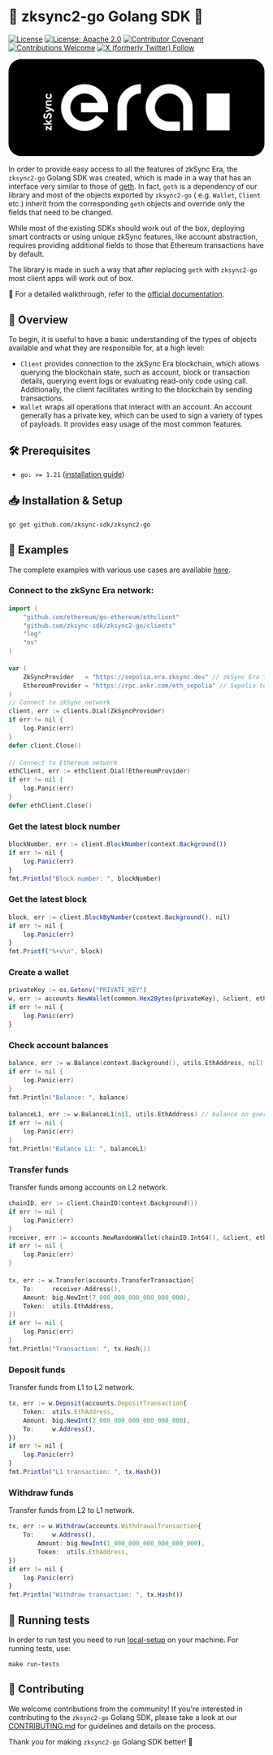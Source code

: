 # 🚀 zksync2-go Golang SDK 🚀

[![License](https://img.shields.io/badge/license-MIT-blue)](LICENSE-MIT)
[![License: Apache 2.0](https://img.shields.io/badge/license-Apache%202.0-orange)](LICENSE-APACHE)
[![Contributor Covenant](https://img.shields.io/badge/Contributor%20Covenant-2.1-4baaaa.svg)](https://www.contributor-covenant.org/)
[![Contributions Welcome](https://img.shields.io/badge/contributions-welcome-orange)](.github/CONTRIBUTING.md)
[![X (formerly Twitter) Follow](https://badgen.net/badge/twitter/@zksyncDevs/1DA1F2?icon&label)](https://x.com/zksyncDevs)

![Era Logo](https://github.com/matter-labs/era-contracts/raw/main/eraLogo.svg)

In order to provide easy access to all the features of zkSync Era, the `zksync2-go` Golang SDK was created,
which is made in a way that has an interface very similar to those of [geth](https://geth.ethereum.org/). In
fact, `geth` is a dependency of our library and most of the objects exported by `zksync2-go` (
e.g. `Wallet`, `Client` etc.) inherit from the corresponding `geth` objects and override only the fields that need
to be changed.

While most of the existing SDKs should work out of the box, deploying smart contracts or using unique zkSync features,
like account abstraction, requires providing additional fields to those that Ethereum transactions have by default.

The library is made in such a way that after replacing `geth` with `zksync2-go` most client apps will work out of
box.

🔗 For a detailed walkthrough, refer to the [official documentation](https://docs.zksync.io/sdk/go/getting-started).

## 📌 Overview

To begin, it is useful to have a basic understanding of the types of objects available and what they are responsible for, at a high level:

-   `Client` provides connection to the zkSync Era blockchain, which allows querying the blockchain state, such as account, block or transaction details,
    querying event logs or evaluating read-only code using call. Additionally, the client facilitates writing to the blockchain by sending
    transactions.
-   `Wallet` wraps all operations that interact with an account. An account generally has a private key, which can be used to sign a variety of
    types of payloads. It provides easy usage of the most common features.

## 🛠 Prerequisites

-   `go: >= 1.21` ([installation guide](https://go.dev/doc/install))

## 📥 Installation & Setup

```bash
go get github.com/zksync-sdk/zksync2-go
```

## 📝 Examples

The complete examples with various use cases are available [here](https://github.com/zksync-sdk/zksync2-examples/tree/main/go).

### Connect to the zkSync Era network:

```go
import (
    "github.com/ethereum/go-ethereum/ethclient"
    "github.com/zksync-sdk/zksync2-go/clients"
    "log"
    "os"
)

var (
    ZkSyncProvider   = "https://sepolia.era.zksync.dev" // zkSync Era testnet  
    EthereumProvider = "https://rpc.ankr.com/eth_sepolia" // Sepolia testnet
)
// Connect to zkSync network
client, err := clients.Dial(ZkSyncProvider)
if err != nil {
    log.Panic(err)
}
defer client.Close()

// Connect to Ethereum network
ethClient, err := ethclient.Dial(EthereumProvider)
if err != nil {
    log.Panic(err)
}
defer ethClient.Close()
```

### Get the latest block number

```ts
blockNumber, err := client.BlockNumber(context.Background())
if err != nil {
    log.Panic(err)
}
fmt.Println("Block number: ", blockNumber)
```

### Get the latest block

```ts
block, err := client.BlockByNumber(context.Background(), nil)
if err != nil {
    log.Panic(err)
}
fmt.Printf("%+v\n", block)
```

### Create a wallet

```ts
privateKey := os.Getenv("PRIVATE_KEY")
w, err := accounts.NewWallet(common.Hex2Bytes(privateKey), &client, ethClient)
if err != nil {
    log.Panic(err)
}
```

### Check account balances

```go
balance, err := w.Balance(context.Background(), utils.EthAddress, nil) // balance on zkSync Era network
if err != nil {
    log.Panic(err)
}
fmt.Println("Balance: ", balance)

balanceL1, err := w.BalanceL1(nil, utils.EthAddress) // balance on goerli network
if err != nil {
    log.Panic(err)
}
fmt.Println("Balance L1: ", balanceL1)
```

### Transfer funds

Transfer funds among accounts on L2 network.


```go
chainID, err := client.ChainID(context.Background())
if err != nil {
    log.Panic(err)
}
receiver, err := accounts.NewRandomWallet(chainID.Int64(), &client, ethClient)
if err != nil {
    log.Panic(err)
}

tx, err := w.Transfer(accounts.TransferTransaction{
    To:     receiver.Address(),
    Amount: big.NewInt(7_000_000_000_000_000_000),
    Token:  utils.EthAddress,
})
if err != nil {
    log.Panic(err)
}
fmt.Println("Transaction: ", tx.Hash())
```

### Deposit funds

Transfer funds from L1 to L2 network.

```ts
tx, err := w.Deposit(accounts.DepositTransaction{
    Token:  utils.EthAddress, 
    Amount: big.NewInt(2_000_000_000_000_000_000),
    To:     w.Address(),
})
if err != nil {
    log.Panic(err)
}
fmt.Println("L1 transaction: ", tx.Hash())
```

### Withdraw funds

Transfer funds from L2 to L1 network.

```ts
tx, err := w.Withdraw(accounts.WithdrawalTransaction{
    To:     w.Address(),
        Amount: big.NewInt(1_000_000_000_000_000_000),
        Token:  utils.EthAddress,
})
if err != nil {
    log.Panic(err)
}
fmt.Println("Withdraw transaction: ", tx.Hash())
```

## 🤖 Running tests

In order to run test you need to run [local-setup](https://github.com/matter-labs/local-setup) on your machine.
For running tests, use:

```shell
make run-tests
```


## 🤝 Contributing

We welcome contributions from the community! If you're interested in contributing to the `zksync2-go` Golang SDK,
please take a look at our [CONTRIBUTING.md](./.github/CONTRIBUTING.md) for guidelines and details on the process.

Thank you for making `zksync2-go` Golang SDK better! 🙌
